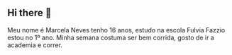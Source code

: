 ## Hi there 👋

Meu nome é Marcela Neves tenho 16 anos, estudo na escola Fulvia Fazzio estou no 1º ano. Minha semana costuma ser bem corrida, gosto de ir a academia e correr. 


